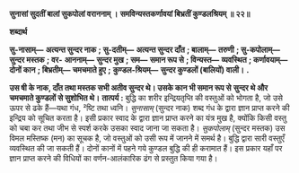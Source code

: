 **सुनासां सुदतीं बालां सुकपोलां वराननाम् ।** **समविन्यस्तकर्णावयां बिभ्रतीं कुण्डलश्रियम् ॥ २२॥** 

**शब्दार्थ** 

**सु-नासाम्—** **अत्यन्त सुन्दर नाक** **; सु-दतीम्—** **अत्यन्त सुन्दर दाँत** **; बालाम्—** **तरुणी** **; सु-कपोलाम्—** **सुन्दर मस्तक** **; वर-** **आननाम्—** **सुन्दर मुख** **; सम—** **समान रूप से** **; विन्यस्त—** **व्यवस्थित** **; कर्णावयाम्—** **दोनों कान** **; बिभ्रतीम्—** **चमचमाते हुए** **;** **कुण्डल-श्रियम्—** **सुन्दर कुण्डलों (बालियों) वाली।** **.** 

**उस षी के नाक, दाँत तथा मस्तक सभी अतीव सुन्दर थे। उसके कान भी समान रूप से** **सुन्दर थे और चमचमाते कुण्डलों से सुशोभित थे।** **तात्पर्य :** बुद्धि का शरीर इन्द्रियतृप्ति की वस्तुओं को भोगता है, जो उसे ऊपर से ढके हैं—यथा गंध, ²ष्टि तथा ध्वनि। *सुनासाम्* (सुन्दर नाक) शब्द गंध के द्वारा ज्ञान प्राप्त करने की इन्द्रिय को सूचित करता है। इसी प्रकार स्वाद के द्वारा ज्ञान प्राप्त करने का यंत्र मुख है, क्योंकि किसी वस्तु को चबा कर तथा जीभ से स्पर्श करके उसका स्वाद जाना जा सकता है। *सुकपोलाम्* (सुन्दर मस्तक) उस विमल मस्तिष्क (मन) का सूचक है, जो वस्तुओं को उसी रूप में जानने में समर्थ है। बुद्धि द्वारा सारी वस्तुएँ व्यवस्थित की जा सकती हैं। दोनों कानों में पहने गये कुण्डल बुद्धि की ही करामात हैं। इस प्रकार यहाँ पर ज्ञान प्राप्त करने की विधियों का वर्णन-आलंकारिक ढंग से प्रस्तुत किया गया है।  